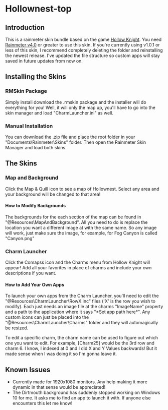 # Hollownest-top

## Introduction
This is a rainmeter skin bundle based on the game [Hollow Knight](http://hollowknight.com/).  You need [Rainmeter v4.0](https://www.rainmeter.net/) or greater to use this skin.  If you're currently using v1.0.1 or less of this skin, I recommend completely deleting the folder and reinstalling the newest release.  I've updated the file structure so custom apps will stay saved in future updates from now on.

## Installing the Skins
### RMSkin Package
Simply install download the .rmskin package and the installer will do everything for you!  Well, it will only the map up, you'll have to go into the skin manager and load "CharmLauncher.ini" as well.

### Manual Installation
You can download the .zip file and place the root folder in your "Documents\Rainmeter\Skins\" folder.  Then open the Rainmeter Skin Manager and load both skins.

## The Skins

### Map and Background
Click the Map & Quill icon to see a map of Hollownest.  Select any area and your background will be changed to that area!

#### How to Modify Backgrounds
The backgrounds for the each section of the map can be found in "@Resources\MapAndBackground\". All you need to do is replace the location you want a different image at with the same name.  So any image will work, just make sure the image, for example, for Fog Canyon is called "Canyon.png"

### Charm Launcher
Click the Comapss icon and the Charms menu from Hollow Knight will appear! Add all your favorites in place of charms and include your own descriptions if you want.

#### How to Add Your Own Apps
To launch your own apps from the Charm Launcher, you'll need to edit the "@Resources\CharmLauncher\RowX.inc" files ('X' is the row you wish to modify).  Each just needs an image file at the charms "ImageName" property and a path to the application where it says "\*Set app path here\*".  Any custom icons can just be placed into the "@Resources\CharmLauncher\Charms\" folder and they will automagically be resized.

To edit a specific charm, the charm name can be used to figure out which one you want to edit.  For example, [Charm25] would be the 3rd row and charm 6.  I know, I indexed at 0 and I did X and Y Values backwards! But it made sense when I was doing it so I'm gonna leave it.

## Known Issues
- Currently made for 1920x1080 monitors.  Any help making it more dynamic in that sense would be appreciated!
- The Dirtmouth background has suddenly stopped working on Windows 10 for me.  It asks me to find an app to launch it with.  If anyone else encounters this let me know!